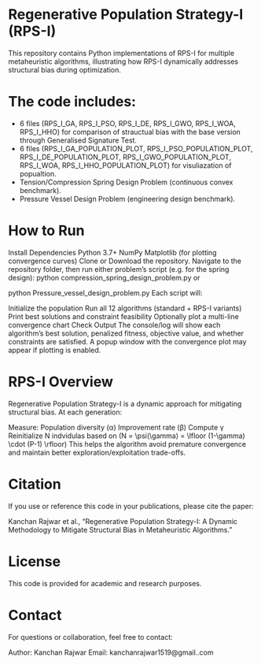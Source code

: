 # Regenerative Population Strategy-I (RPS-I)

This repository contains Python implementations of RPS-I for multiple metaheuristic algorithms, illustrating how RPS-I dynamically addresses structural bias during optimization. 

# The code includes:
- 6 files (RPS_I_GA, RPS_I_PSO, RPS_I_DE, RPS_I_GWO, RPS_I_WOA, RPS_I_HHO) for comparison of strauctual bias with the base version through Generalised Signature Test.
- 6 files (RPS_I_GA_POPULATION_PLOT, RPS_I_PSO_POPULATION_PLOT, RPS_I_DE_POPULATION_PLOT, RPS_I_GWO_POPULATION_PLOT, RPS_I_WOA, RPS_I_HHO_POPULATION_PLOT) for visuliazation of popualtion.
- Tension/Compression Spring Design Problem (continuous convex benchmark).
- Pressure Vessel Design Problem (engineering design benchmark).

# How to Run

Install Dependencies
Python 3.7+
NumPy
Matplotlib (for plotting convergence curves)
Clone or Download the repository.
Navigate to the repository folder, then run either problem’s script (e.g. for the spring design):
python compression_spring_design_problem.py
or

python Pressure_vessel_design_problem.py
Each script will:

Initialize the population
Run all 12 algorithms (standard + RPS-I variants)
Print best solutions and constraint feasibility
Optionally plot a multi-line convergence chart
Check Output
The console/log will show each algorithm’s best solution, penalized fitness, objective value, and whether constraints are satisfied.
A popup window with the convergence plot may appear if plotting is enabled.

# RPS-I Overview

Regenerative Population Strategy-I is a dynamic approach for mitigating structural bias. At each generation:

Measure:
Population diversity (α)
Improvement rate (β)
Compute γ
Reinitialize N indvidulas based on \(N = \psi(\gamma) = \lfloor (1-\gamma) \cdot (P-1) \rfloor\) 
This helps the algorithm avoid premature convergence and maintain better exploration/exploitation trade-offs.

# Citation

If you use or reference this code in your publications, please cite the paper:

Kanchan Rajwar et al., “Regenerative Population Strategy-I: A Dynamic Methodology to Mitigate Structural Bias in Metaheuristic Algorithms.”

# License

This code is provided for academic and research purposes. 

# Contact

For questions or collaboration, feel free to contact:

Author: Kanchan Rajwar
Email: kanchanrajwar1519@gmail..com
